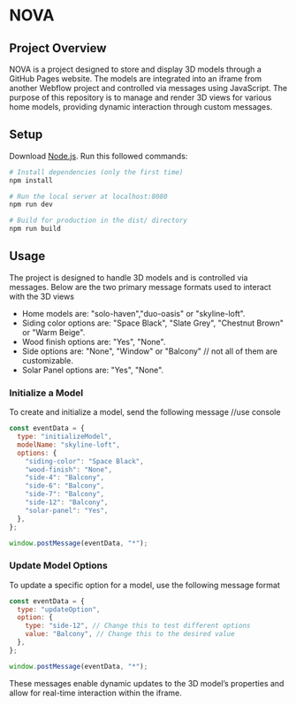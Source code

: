 # NOVA

## Project Overview

NOVA is a project designed to store and display 3D models through a GitHub Pages website. The models are integrated into an iframe from another Webflow project and controlled via messages using JavaScript. The purpose of this repository is to manage and render 3D views for various home models, providing dynamic interaction through custom messages.

## Setup

Download [Node.js](https://nodejs.org/en/download/).
Run this followed commands:

```bash
# Install dependencies (only the first time)
npm install

# Run the local server at localhost:8080
npm run dev

# Build for production in the dist/ directory
npm run build
```

## Usage

The project is designed to handle 3D models and is controlled via messages. Below are the two primary message formats used to interact with the 3D views

- Home models are: "solo-haven","duo-oasis" or "skyline-loft".
- Siding color options are: "Space Black", "Slate Grey", "Chestnut Brown" or "Warm Beige".
- Wood finish options are: "Yes", "None".
- Side options are: "None", "Window" or "Balcony" // not all of them are customizable.
- Solar Panel options are: "Yes", "None".

### Initialize a Model

To create and initialize a model, send the following message //use console

```javascript
const eventData = {
  type: "initializeModel",
  modelName: "skyline-loft",
  options: {
    "siding-color": "Space Black",
    "wood-finish": "None",
    "side-4": "Balcony",
    "side-6": "Balcony",
    "side-7": "Balcony",
    "side-12": "Balcony",
    "solar-panel": "Yes",
  },
};

window.postMessage(eventData, "*");
```

### Update Model Options

To update a specific option for a model, use the following message format

```javascript
const eventData = {
  type: "updateOption",
  option: {
    type: "side-12", // Change this to test different options
    value: "Balcony", // Change this to the desired value
  },
};

window.postMessage(eventData, "*");
```

These messages enable dynamic updates to the 3D model’s properties and allow for real-time interaction within the iframe.
